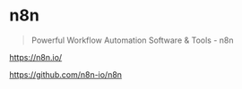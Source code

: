 # n8n

> Powerful Workflow Automation Software & Tools - n8n

<https://n8n.io/>

<https://github.com/n8n-io/n8n>

